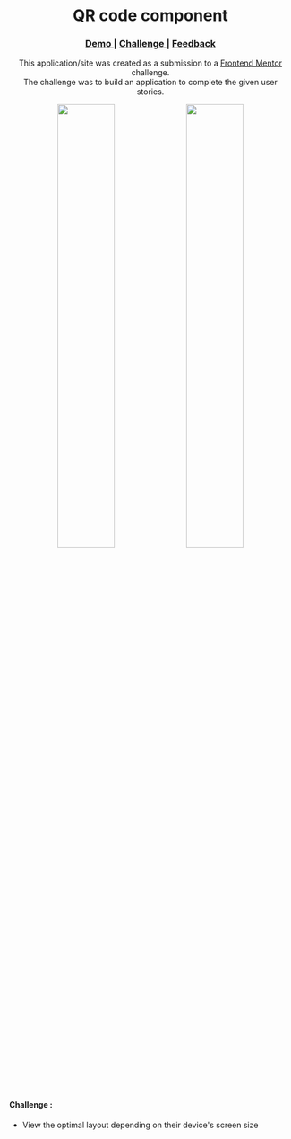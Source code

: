 <h1 align="center">QR code component</h1>

<div align="center">
  <h3>
    <a href="#Link Demo">
      Demo
    </a>
    <span> | </span>
    <a href="https://www.frontendmentor.io/challenges/qr-code-component-iux_sIO_H">
      Challenge
    </a>
    <span> | </span>
    <a href="mailto: pangestu.ncp@gmail.com">
      Feedback
    </a>
  </h3>
</div>
<p align="center">This application/site was created as a submission to a <a href="https://www.frontendmentor.io/">Frontend Mentor</a> challenge.<br/> The challenge was to build an application to complete the given user stories.</p>

<div align="center" width="100%">
  <img src="https://res.cloudinary.com/dz209s6jk/image/upload/q_auto:good,w_900/Challenges/m8aueljlhfwzve7zxpy7.jpg" width="45%">
  <img src="https://res.cloudinary.com/dz209s6jk/image/upload/q_auto:good,w_900/Challenges/c7mkk5qtwdx23srnjzus.jpg" width="45%">
</div>

#### Challenge :

- View the optimal layout depending on their device's screen size

